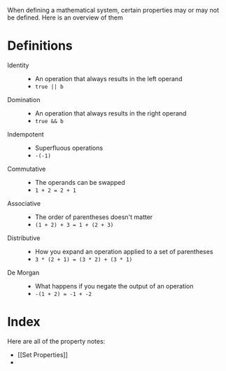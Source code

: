 When defining a mathematical system, certain properties may or may not be defined. Here is an overview of them

# Definitions
<dl>

<dt>Identity</dt>

<dd>

<ul>

<li>An operation that always results in the left operand</li>

<li><code>true || b</code></li>

</ul>

</dd>

  

<dt>Domination</dt>

<dd>

<ul>

<li>An operation that always results in the right operand</li>

<li><code>true && b</code></li>

</ul>

</dd>

  

<dt>Indempotent</dt>

<dd>

<ul>

<li>Superfluous operations</li>

<li><code>-(-1)</code></li>

</ul>

</dd>

  

<dt>Commutative</dt>

<dd>

<ul>

<li>The operands can be swapped</li>

<li><code>1 + 2 = 2 + 1</code></li>

</ul>

</dd>

  

<dt>Associative</dt>

<dd>

<ul>

<li>The order of parentheses doesn't matter</li>

<li><code>(1 + 2) + 3 = 1 + (2 + 3)</code></li>

</ul>

</dd>

  

<dt>Distributive</dt>

<dd>

<ul>

<li>How you expand an operation applied to a set of parentheses</li>

<li><code>3 * (2 + 1) = (3 * 2) + (3 * 1)</code></li>

</ul>

</dd>

  

<dt>De Morgan</dt>

<dd>

<ul>

<li>What happens if you negate the output of an operation</li>

<li><code>-(1 + 2) = -1 + -2</code></li>

</ul>

</dd>

</dl>

# Index
Here are all of the property notes:
- [[Set Properties]]
- 